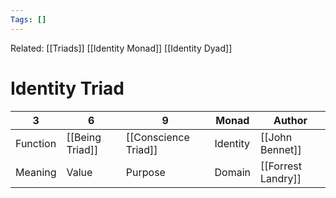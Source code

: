 ```yaml
---
Tags: []
---
```

Related: [[Triads]] [[Identity Monad]] [[Identity Dyad]]
# Identity Triad

| 3 | 6 | 9 | Monad | Author |
|---|---|---|---|---|
| Function | [[Being Triad]] | [[Conscience Triad]] | Identity | [[John Bennet]]
| Meaning | Value | Purpose | Domain | [[Forrest Landry]]